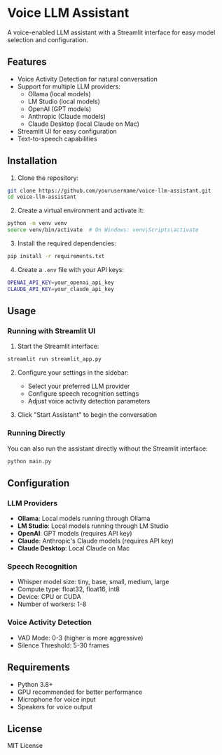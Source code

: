 # Voice LLM Assistant

A voice-enabled LLM assistant with a Streamlit interface for easy model selection and configuration.

## Features

- Voice Activity Detection for natural conversation
- Support for multiple LLM providers:
  - Ollama (local models)
  - LM Studio (local models)
  - OpenAI (GPT models)
  - Anthropic (Claude models)
  - Claude Desktop (local Claude on Mac)
- Streamlit UI for easy configuration
- Text-to-speech capabilities

## Installation

1. Clone the repository:
```bash
git clone https://github.com/yourusername/voice-llm-assistant.git
cd voice-llm-assistant
```

2. Create a virtual environment and activate it:
```bash
python -m venv venv
source venv/bin/activate  # On Windows: venv\Scripts\activate
```

3. Install the required dependencies:
```bash
pip install -r requirements.txt
```

4. Create a `.env` file with your API keys:
```bash
OPENAI_API_KEY=your_openai_api_key
CLAUDE_API_KEY=your_claude_api_key
```

## Usage

### Running with Streamlit UI

1. Start the Streamlit interface:
```bash
streamlit run streamlit_app.py
```

2. Configure your settings in the sidebar:
   - Select your preferred LLM provider
   - Configure speech recognition settings
   - Adjust voice activity detection parameters

3. Click "Start Assistant" to begin the conversation

### Running Directly

You can also run the assistant directly without the Streamlit interface:

```bash
python main.py
```

## Configuration

### LLM Providers

- **Ollama**: Local models running through Ollama
- **LM Studio**: Local models running through LM Studio
- **OpenAI**: GPT models (requires API key)
- **Claude**: Anthropic's Claude models (requires API key)
- **Claude Desktop**: Local Claude on Mac

### Speech Recognition

- Whisper model size: tiny, base, small, medium, large
- Compute type: float32, float16, int8
- Device: CPU or CUDA
- Number of workers: 1-8

### Voice Activity Detection

- VAD Mode: 0-3 (higher is more aggressive)
- Silence Threshold: 5-30 frames

## Requirements

- Python 3.8+
- GPU recommended for better performance
- Microphone for voice input
- Speakers for voice output

## License

MIT License 